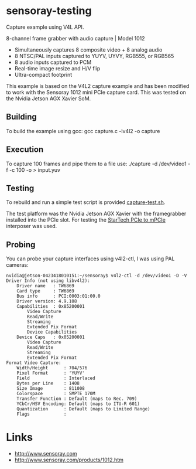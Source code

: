 # sensoray-testing
Capture example using V4L API. 

8-channel frame grabber with audio capture | Model 1012 
* Simultaneously captures 8 composite video + 8 analog audio
* 8 NTSC/PAL inputs captured to YUYV, UYVY, RGB555, or RGB565
* 8 audio inputs captured to PCM
* Real-time image resize and H/V flip
* Ultra-compact footprint

This example is based on the V4L2 capture example and has been modified to work with the Sensoray 1012 mini PCIe capture card.
This was tested on the Nvidia Jetson AGX Xavier SoM.

## Building
To build the example using gcc:
 gcc capture.c -lv4l2 -o capture
 
## Execution
To capture 100 frames and pipe them to a file use:
 ./capture -d /dev/video1 -f -c 100 -o > input.yuv
 
## Testing
To rebuild and run a simple test script is provided [capture-test.sh](capture-test.sh).

The test platform was the Nvidia Jetson AGX Xavier with the framegrabber installed into the PCIe slot. For testing the [StarTech PCIe to mPCIe](https://www.startech.com/uk/Cards-Adapters/Slot-Extension/PCI-Express-to-Mini-PCI-Express-Card-Adapter~PEX2MPEX) interposer was used.
## Probing
You can probe your capture interfaces using v4l2-ctl, I was using PAL cameras:
```
nvidia@jetson-0423418010151:~/sensoray$ v4l2-ctl -d /dev/video1 -D -V
Driver Info (not using libv4l2):
	Driver name   : TW6869
	Card type     : TW6869
	Bus info      : PCI:0003:01:00.0
	Driver version: 4.9.108
	Capabilities  : 0x85200001
		Video Capture
		Read/Write
		Streaming
		Extended Pix Format
		Device Capabilities
	Device Caps   : 0x05200001
		Video Capture
		Read/Write
		Streaming
		Extended Pix Format
Format Video Capture:
	Width/Height      : 704/576
	Pixel Format      : 'YUYV'
	Field             : Interlaced
	Bytes per Line    : 1408
	Size Image        : 811008
	Colorspace        : SMPTE 170M
	Transfer Function : Default (maps to Rec. 709)
	YCbCr/HSV Encoding: Default (maps to ITU-R 601)
	Quantization      : Default (maps to Limited Range)
	Flags             : 
```
# Links
* http://www.sensoray.com
* http://www.sensoray.com/products/1012.htm
